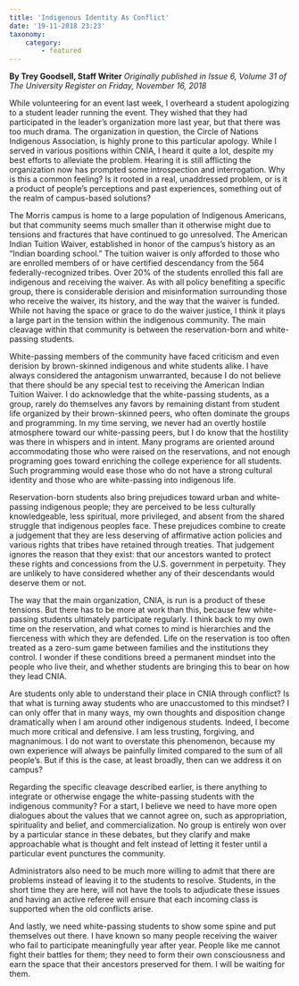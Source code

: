 ```yaml
---
title: 'Indigenous Identity As Conflict'
date: '19-11-2018 23:23'
taxonomy:
    category:
        - featured
---
```


**By Trey Goodsell, Staff Writer** _Originally published in Issue 6, Volume 31 of The University Register on Friday, November 16, 2018_

While volunteering for an event last week, I overheard a student apologizing to a student leader running the event. They wished that they had participated in the leader’s organization more last year, but that there was too much drama. The organization in question, the Circle of Nations Indigenous Association, is highly prone to this particular apology. While I served in various positions within CNIA, I heard it quite a lot, despite my best efforts to alleviate the problem. Hearing it is still afflicting the organization now has prompted some introspection and interrogation. Why is this a common feeling? Is it rooted in a real, unaddressed problem, or is it a product of people’s perceptions and past experiences, something out of the realm of campus-based solutions? 

The Morris campus is home to a large population of Indigenous Americans, but that community seems much smaller than it otherwise might due to tensions and fractures that have continued to go unresolved. The American Indian Tuition Waiver, established in honor of the campus’s history as an “Indian boarding school.” The tuition waiver is only afforded to those who are enrolled members of or have certified descendancy from the 564 federally-recognized tribes. Over 20% of the students enrolled this fall are indigenous and receiving the waiver. As with all policy benefiting a specific group, there is considerable derision and misinformation surrounding those who receive the waiver, its history, and the way that the waiver is funded. While not having the space or grace to do the waiver justice, I think it plays a large part in the tension within the indigenous community. The main cleavage within that community is between the reservation-born and white-passing students. 

White-passing members of the community have faced criticism and even derision by brown-skinned indigenous and white students alike. I have always considered the antagonism unwarranted, because I do not believe that there should be any special test to receiving the American Indian Tuition Waiver. I do acknowledge that the white-passing students, as a group, rarely do themselves any favors by remaining distant from student life organized by their brown-skinned peers, who often dominate the groups and programming. In my time serving, we never had an overtly hostile atmosphere toward our white-passing peers, but I do know that the hostility was there in whispers and in intent. Many programs are oriented around accommodating those who were raised on the reservations, and not enough programing goes toward enriching the college experience for all students. Such programming would ease those who do not have a strong cultural identity and those who are white-passing into indigenous life. 

Reservation-born students also bring prejudices toward urban and white-passing indigenous people; they are perceived to be less culturally knowledgeable, less spiritual, more privileged, and absent from the shared struggle that indigenous peoples face. These prejudices combine to create a judgement that they are less deserving of affirmative action policies and various rights that tribes have retained through treaties. That judgement ignores the reason that they exist: that our ancestors wanted to protect these rights and concessions from the U.S. government in perpetuity. They are unlikely to have considered whether any of their descendants would deserve them or not. 

The way that the main organization, CNIA, is run is a product of these tensions. But there has to be more at work than this, because few white-passing students ultimately participate regularly. I think back to my own time on the reservation, and what comes to mind is hierarchies and the fierceness with which they are defended. Life on the reservation is too often treated as a zero-sum game between families and the institutions they control. I wonder if these conditions breed a permanent mindset into the people who live their, and whether students are bringing this to bear on how they lead CNIA. 

Are students only able to understand their place in CNIA through conflict? Is that what is turning away students who are unaccustomed to this mindset? I can only offer that in many ways, my own thoughts and disposition change dramatically when I am around other indigenous students. Indeed, I become much more critical and defensive. I am less trusting, forgiving, and magnanimous. I do not want to overstate this phenomenon, because my own experience will always be painfully limited compared to the sum of all people’s. But if this is the case, at least broadly, then can we address it on campus? 

Regarding the specific cleavage described earlier, is there anything to integrate or otherwise engage the white-passing students with the indigenous community? For a start, I believe we need to have more open dialogues about the values that we cannot agree on, such as appropriation, spirituality and belief, and commercialization. No group is entirely won over by a particular stance in these debates, but they clarify and make approachable what is thought and felt instead of letting it fester until a particular event punctures the community. 

Administrators also need to be much more willing to admit that there are problems instead of leaving it to the students to resolve. Students, in the short time they are here, will not have the tools to adjudicate these issues and having an active referee will ensure that each incoming class is supported when the old conflicts arise. 

And lastly, we need white-passing students to show some spine and put themselves out there. I have known so many people receiving the waiver who fail to participate meaningfully year after year. People like me cannot fight their battles for them; they need to form their own consciousness and earn the space that their ancestors preserved for them. I will be waiting for them.